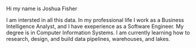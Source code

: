 Hi my name is Joshua Fisher

I am intersted in all this data. In my professional life I work as a Business Intelligence Analyst, and I have exeperience as a Software Engineer.
My degree is in  Computer Information Systems. I am currently learning how to research, design, and build data pipelines, warehouses, and lakes. 



<!---
joshuafisher4/joshuafisher4 is a ✨ special ✨ repository because its `README.md` (this file) appears on your GitHub profile.
You can click the Preview link to take a look at your changes.
--->

